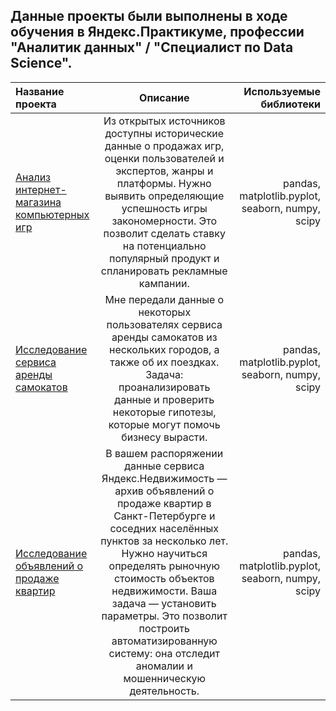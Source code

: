 ## Данные проекты были выполнены в ходе обучения в Яндекс.Практикуме, профессии "Аналитик данных" / "Специалист по Data Science".
| Название проекта | Описание  | 	Используемые библиотеки |
|:------------- |:---------------:| -------------:|
| [Анализ интернет-магазина компьютерных игр](https://github.com/StepVladVita/projects/blob/main/analysis%20_of_a_computer_game_store.ipynb)         | Из открытых источников доступны исторические данные о продажах игр, оценки пользователей и экспертов, жанры и платформы. Нужно выявить определяющие успешность игры закономерности. Это позволит сделать ставку на потенциально популярный продукт и спланировать рекламные кампании.        | pandas, matplotlib.pyplot, seaborn, numpy, scipy        |
| [Исследование сервиса аренды самокатов](https://github.com/StepVladVita/projects/blob/main/scooter_rental_service_research.ipynb)         | Мне передали данные о некоторых пользователях сервиса аренды самокатов из нескольких городов, а также об их поездках. Задача: проанализировать данные и проверить некоторые гипотезы, которые могут помочь бизнесу вырасти.        | pandas, matplotlib.pyplot, seaborn, numpy, scipy        |
| [Исследование объявлений о продаже квартир](https://github.com/StepVladVita/projects/blob/main/scooter_rental_service_research.ipynb)         | В вашем распоряжении данные сервиса Яндекс.Недвижимость — архив объявлений о продаже квартир в Санкт-Петербурге и соседних населённых пунктов за несколько лет. Нужно научиться определять рыночную стоимость объектов недвижимости. Ваша задача — установить параметры. Это позволит построить автоматизированную систему: она отследит аномалии и мошенническую деятельность.      | pandas, matplotlib.pyplot, seaborn, numpy, scipy        |

